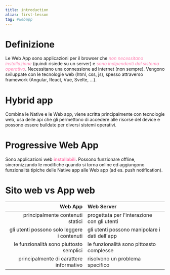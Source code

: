 ```yaml
---
title: introduction
alias: first-lesson
tag: #webapp
---
```

# Definizione
Le Web App sono applicazioni per il browser che <span style="color:#ff82b2"><i>non necessitano installazione</i></span> (quindi risiede su un server) e <span style="color:#ff82b2"><i>sono indipendenti dal sistema operativo</i></span>. Necessitano una connessione ad internet (non sempre). Vengono sviluppate con le tecnologie web (html, css, js), spesso attraverso framework (Angular, React, Vue, Svelte, ...).
# Hybrid app
Combina le Native e le Web app, viene scritta principalmente con tecnologie web, usa delle api che gli permettono di accedere alle risorse del device e possono essere buildate per diversi sistemi operativi.
# Progressive Web App
Sono applicazioni web <span style="color:#ff82b2"><b>installabili</b></span>. Possono funzionare offline, sincronizzando le modifiche quando si torna online ed aggiungono funzionalità tipiche delle Native app alle Web app (ad es. push notification).
# Sito web vs App web
|                                     Web App | Web Server                                    |
| -------------------------------------------:|:--------------------------------------------- |
|            principalmente contenuti statici | progettata per l'interazione con gli utenti   |
| gli utenti possono solo leggere i contenuti | gli utenti possono manipolare i dati dell'app |
|     le funzionalità sono piuttosto semplici | le funzionalità sono pittossto complesse                |
|     principalmente di carattere informativo | risolvono un problema specifico               |

